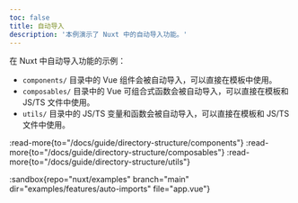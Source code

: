 ```yaml
---
toc: false
title: 自动导入
description: '本例演示了 Nuxt 中的自动导入功能。'
---
```


在 Nuxt 中自动导入功能的示例：
- `components/` 目录中的 Vue 组件会被自动导入，可以直接在模板中使用。
- `composables/` 目录中的 Vue 可组合式函数会被自动导入，可以直接在模板和 JS/TS 文件中使用。
- `utils/` 目录中的 JS/TS 变量和函数会被自动导入，可以直接在模板和 JS/TS 文件中使用。

:read-more{to="/docs/guide/directory-structure/components"}
:read-more{to="/docs/guide/directory-structure/composables"}
:read-more{to="/docs/guide/directory-structure/utils"}

:sandbox{repo="nuxt/examples" branch="main" dir="examples/features/auto-imports" file="app.vue"}
